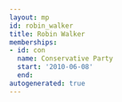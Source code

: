 ```yaml
---
layout: mp
id: robin_walker
title: Robin Walker
memberships:
- id: con
  name: Conservative Party
  start: '2010-06-08'
  end: 
autogenerated: true
---
```

